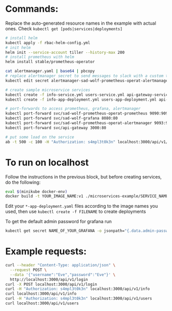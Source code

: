 # Commands:

Replace the auto-generated resource names in the example with actual ones.
Check `kubectl get [pods|services|deployments]`

```sh
# install helm
kubectl apply -f rbac-helm-config.yml
# init helm
helm init --service-account tiller --history-max 200
# install prometheus with helm
helm install stable/prometheus-operator

cat alertmanager.yaml | base64 | pbcopy
# replace alertmanager secret to send messages to slack with a custom template
kubectl edit secret alertmanager-sad-wolf-prometheus-operat-alertmanager

# create sample microservice services
kubectl create -f info-service.yml users-service.yml api-gateway-service.yml
kubectl create -f info-app-deployment.yml users-app-deployment.yml api-gateway-app-deployment.yml

# port-forwards to access prometheus, grafana, alertmanager
kubectl port-forward svc/sad-wolf-prometheus-operat-prometheus 9090:9090
kubectl port-forward svc/sad-wolf-grafana 8080:80
kubectl port-forward svc/sad-wolf-prometheus-operat-alertmanager 9093:9093
kubectl port-forward svc/api-gateway 3000:80

# put some load on the service
ab -t 500 -c 100 -H "Authorization: s4mpl3t0k3n" localhost:3000/api/v1/info

```

# To run on localhost

Follow the instructions in the previous block, but before creating services, do the following:

```sh
eval $(minikube docker-env)
docker build -t YOUR_IMAGE_NAME:v1 ./microservices-example/SERVICE_NAME
```

Edit your `*-app-deployment.yaml` files according to the image names you used, then use `kubectl create -f FILENAME` to create deployments

To get the default admin password for grafana run
```sh
kubectl get secret NAME_OF_YOUR_GRAFANA -o jsonpath="{.data.admin-password}" | base64 --decode ; echo
```

# Example requests:

```sh
curl --header "Content-Type: application/json" \
  --request POST \
  --data '{"username":"Eve","password":"Eve"}' \
  http://localhost:3000/api/v1/login
curl -X POST localhost:3000/api/v1/login
curl -H "Authorization: s4mpl3t0k3n" localhost:3000/api/v1/info
curl localhost:3000/api/v1/info
curl -H "Authorization: s4mpl3t0k3n" localhost:3000/api/v1/users
curl localhost:3000/api/v1/users
```

